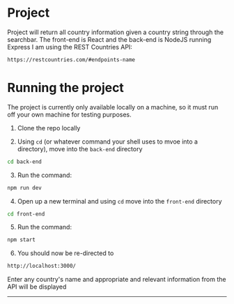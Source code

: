 # Project
Project will return all country information given a country string through the searchbar. The front-end is React and the back-end is NodeJS running Express
I am using the REST Countries API:
```bash
https://restcountries.com/#endpoints-name
```

# Running the project

The project is currently only available locally on a machine, so it must run off your own machine for testing purposes.

1. Clone the repo locally

2. Using `cd` (or whatever command your shell uses to mvoe into a directory), move into the `back-end` directory
```bash
cd back-end
```
3. Run the command: 
```bash
npm run dev
```
4. Open up a new terminal and using `cd` move into the `front-end` directory
```bash
cd front-end
```
5. Run the command: 
```bash
npm start
```
6. You should now be re-directed to
```bash
http://localhost:3000/
```
Enter any country's name and appropriate and relevant information from the API will be displayed

--------------------------------------------------------------------------------------------------------------------------------------------------------------------------------------------------
